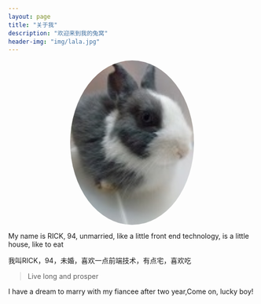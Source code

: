 ```yaml
---
layout: page
title: "关于我"
description: "欢迎来到我的兔窝"
header-img: "img/lala.jpg"
---
```


<center>
    <p><img src="img/lala.png" style="width:50%;border-radius:50%;" align="center"></p>
</center>

My name is RICK, 94, unmarried, like a little front end technology, is a little house, like to eat

我叫RICK，94，未婚，喜欢一点前端技术，有点宅，喜欢吃


> Live long and prosper

I have a dream to marry with my fiancee after two year,Come on, lucky boy!
